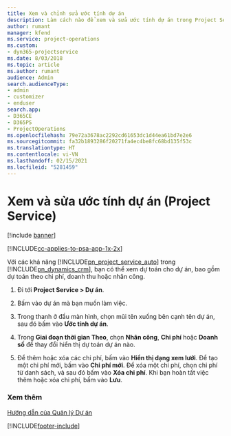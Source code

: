 ```yaml
---
title: Xem và chỉnh sửa ước tính dự án
description: Làm cách nào để xem và sửa ước tính dự án trong Project Service
author: rumant
manager: kfend
ms.service: project-operations
ms.custom:
- dyn365-projectservice
ms.date: 8/03/2018
ms.topic: article
ms.author: rumant
audience: Admin
search.audienceType:
- admin
- customizer
- enduser
search.app:
- D365CE
- D365PS
- ProjectOperations
ms.openlocfilehash: 79e72a3678ac2292cd61653dc1d44ea61bd7e2e6
ms.sourcegitcommit: fa32b1893286f20271fa4ec4be8fc68bd135f53c
ms.translationtype: HT
ms.contentlocale: vi-VN
ms.lasthandoff: 02/15/2021
ms.locfileid: "5281459"
---
```

# <a name="view-and-edit-project-estimates-project-service"></a>Xem và sửa ước tính dự án (Project Service)

[!include [banner](../includes/psa-now-project-operations.md)]

[!INCLUDE[cc-applies-to-psa-app-1x-2x](../includes/cc-applies-to-psa-app-1x-2x.md)]

Với các khả năng [!INCLUDE[pn_project_service_auto](../includes/pn-project-service-auto.md)] trong [!INCLUDE[pn_dynamics_crm](../includes/pn-dynamics-crm.md)], bạn có thể xem dự toán cho dự án, bao gồm dự toán theo chi phí, doanh thu hoặc nhân công.  
  
1.  Đi tới **Project Service > Dự án**.  
  
2.  Bấm vào dự án mà bạn muốn làm việc.  
  
3.  Trong thanh ở đầu màn hình, chọn mũi tên xuống bên cạnh tên dự án, sau đó bấm vào **Ước tính dự án**.  
  
4.  Trong **Giai đoạn thời gian Theo**, chọn **Nhân công**, **Chi phí** hoặc **Doanh số** để thay đổi hiển thị dự toán dự án nào.  
  
5.  Để thêm hoặc xóa các chi phí, bấm vào **Hiển thị dạng xem lưới**. Để tạo một chi phí mới, bấm vào **Chi phí mới**. Để xóa một chi phí, chọn chi phí từ danh sách, và sau đó bấm vào **Xóa chi phí**. Khi bạn hoàn tất việc thêm hoặc xóa chi phí, bấm vào **Lưu**.  
  
### <a name="see-also"></a>Xem thêm  
 [Hướng dẫn của Quản lý Dự án](../psa/project-manager-guide.md)


[!INCLUDE[footer-include](../includes/footer-banner.md)]